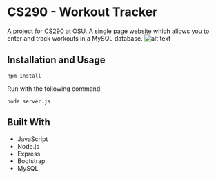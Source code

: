 # CS290 - Workout Tracker

A project for CS290 at OSU. A single page website which allows you to enter and track workouts in a MySQL database. 
![alt text](https://i.imgur.com/JvoO1sT.png)

## Installation and Usage
```
npm install 
```
Run with the following command:
```unix
node server.js
```

## Built With
- JavaScript
- Node.js
- Express
- Bootstrap
- MySQL

